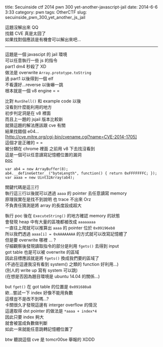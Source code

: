 title: Secuinside ctf 2014 pwn 300 yet-another-javascript-jail
date: 2014-6-6 3:33
category: pwn
tags: OtherCTF
slug: secuinside_pwn_300_yet_another_js_jail 

這題沒解出來 QQ  
找錯 CVE 真是太囧了  
如果找對個應該是有機會可以解出來吧...  
* * *

這題是一個 javascipt 的 jail 環境  
可以任意執行一些 js 的指令  
part1 dm4 秒殺了 XD  
做法是 overwrite `Array.prototype.toString`  
過 part1 以後得到一個 elf  
不看還好...reverse 以後嚇一跳  
根本就是一個 v8 engine = =  

比對 `RunShell()` 和 example code 以後  
沒看到什麼能利用的地方  
初步判定洞是在 v8 裡面  
而且上一題的 jsjail 版本比較新  
就猜這題的解法應該跟 cve 有關  
結果找錯個 e04...  
[http://cve.mitre.org/cgi-bin/cvename.cgi?name=CVE-2014-1705]  
這個才是正確的 = =  
被分類在 chrome 裡面 之前用 v8 下去找沒看到  
這是一個可以任意讀寫記憶體位置的漏洞  
[poc](https://code.google.com/p/v8/source/browse/branches/3.24/test/mjsunit/regress/regress-crbug-351787.js)

```
var ab4 = new ArrayBuffer(8);
ab4.__defineGetter__("byteLength", function() { return 0xFFFFFFFC; });
var aaaa = new Uint32Array(ab4);
```

關鍵代碼是這三行  
執行這三行以後就可以透過 `aaaa` 的 pointer 去任意讀寫 memory  
原理我實在是找不到說明 也 trace 不出來 Orz  
不負責任猜測是將 array 的長度設成超大  

執行 poc 後在 `ExecuteString()` 的地方確認 memory 的狀態  
會發現 heap 中有大量的區塊都被改成 `aaaaaaaa`  
一直往上爬就可以推算出 `aaaa` 的 pointer 位於 `0x09196eb8`  
所以我們透過 `aaaa[i] = 0xAAAAAAAA` 的方式就可以改寫記憶體了  
但是要 overwrite 哪裡 ... ?  
仔細觀察後發現讀取指令的部分是利用 `fgets()` 去得到 input  
got table 也是可以被 overwrite 的區域  
因此目標應該就是將 `fgets()` 換成我們要的區域了  
(不過在這邊我沒有看到 system() 之類的 function 好利用...)  
(別人的 write up 寫有 system 可以跳)  
(在想是否因為題目環境是 ubuntu 14.04 的關係...)  

but `fget()` 在 got table 的位置是 `0x091680a8`  
欸...嘗試一下 index 好像不能用負數  
這樣豈不是改不到嗎...?  
卡關很久才發現這邊有 interger overflow 的情況  
這邊取得 dst pointer 的做法是 `*aaaa + index*4`  
因此只要 index 夠大  
就會被當成負數做判斷  
如此一來就能任意跳轉記憶體位置了  

btw 聽說這個 cve 是 tomcr00se 舉報的 XDDD  
